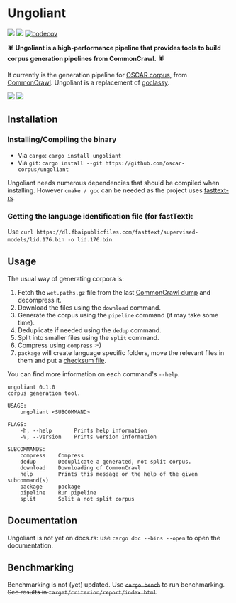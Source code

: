 # Ungoliant

![](https://img.shields.io/crates/d/ungoliant?style=flat-square) ![](https://img.shields.io/crates/l/ungoliant?style=flat-square) 
[![codecov](https://codecov.io/gh/oscar-corpus/ungoliant/branch/master/graph/badge.svg?token=Q3M8F86E2G)](https://codecov.io/gh/oscar-corpus/ungoliant)

🕷️ **Ungoliant is a high-performance pipeline that provides tools to build corpus generation pipelines from CommonCrawl.** 🕷️

It currently is the generation pipeline for [OSCAR corpus](https://oscar-corpus.com), from [CommonCrawl](https://commoncrawl.org).
Ungoliant is a replacement of [goclassy](https://github.com/oscar-corpus/goclassy).


![](https://img.shields.io/github/workflow/status/oscar-corpus/ungoliant/Rust/master?label=main&style=flat-square)                           ![](https://img.shields.io/github/workflow/status/oscar-corpus/ungoliant/Rust/dev?label=dev&style=flat-square)

## Installation

### Installing/Compiling the binary
* Via `cargo`: `cargo install ungoliant`
* Via `git`: `cargo install --git https://github.com/oscar-corpus/ungoliant`

Ungoliant needs numerous dependencies that should be compiled when installing. However `cmake / gcc` can be needed as the project uses [fasttext-rs](https://github.com/messense/fasttext-rs).

### Getting the language identification file (for fastText):

Use `curl https://dl.fbaipublicfiles.com/fasttext/supervised-models/lid.176.bin -o lid.176.bin`.

## Usage 

The usual way of generating corpora is:

1. Fetch the `wet.paths.gz` file from the last [CommonCrawl dump](https://commoncrawl.org/connect/blog/) and decompress it.
2. Download the files using the `download` command.
3. Generate the corpus using the `pipeline` command (it may take some time).
4. Deduplicate if needed using the `dedup` command.
5. Split into smaller files using the `split` command.
6. Compress using `compress` :-)
7. `package` will create language specific folders, move the relevant files in them and put a [checksum file](https://en.wikipedia.org/wiki/File_verification).

You can find more information on each command's `--help`.

```text
ungoliant 0.1.0
corpus generation tool.

USAGE:
    ungoliant <SUBCOMMAND>

FLAGS:
    -h, --help       Prints help information
    -V, --version    Prints version information

SUBCOMMANDS:
    compress    Compress
    dedup       Deduplicate a generated, not split corpus.
    download    Downloading of CommonCrawl
    help        Prints this message or the help of the given subcommand(s)
    package     package
    pipeline    Run pipeline
    split       Split a not split corpus
```

## Documentation

Ungoliant is not yet on docs.rs: use `cargo doc --bins --open` to open the documentation.

## Benchmarking

Benchmarking is not (yet) updated.
~~Use `cargo bench` to run benchmarking.~~
~~See results in `target/criterion/report/index.html`~~
